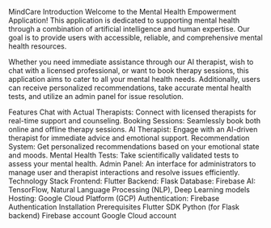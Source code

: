 MindCare
Introduction
Welcome to the Mental Health Empowerment Application! This application is dedicated to supporting mental health through a combination of artificial intelligence and human expertise. Our goal is to provide users with accessible, reliable, and comprehensive mental health resources.

Whether you need immediate assistance through our AI therapist, wish to chat with a licensed professional, or want to book therapy sessions, this application aims to cater to all your mental health needs. Additionally, users can receive personalized recommendations, take accurate mental health tests, and utilize an admin panel for issue resolution.

Features
Chat with Actual Therapists: Connect with licensed therapists for real-time support and counseling.
Booking Sessions: Seamlessly book both online and offline therapy sessions.
AI Therapist: Engage with an AI-driven therapist for immediate advice and emotional support.
Recommendation System: Get personalized recommendations based on your emotional state and moods.
Mental Health Tests: Take scientifically validated tests to assess your mental health.
Admin Panel: An interface for administrators to manage user and therapist interactions and resolve issues efficiently.
Technology Stack
Frontend: Flutter
Backend: Flask
Database: Firebase
AI: TensorFlow, Natural Language Processing (NLP), Deep Learning models
Hosting: Google Cloud Platform (GCP)
Authentication: Firebase Authentication
Installation
Prerequisites
Flutter SDK
Python (for Flask backend)
Firebase account
Google Cloud account
